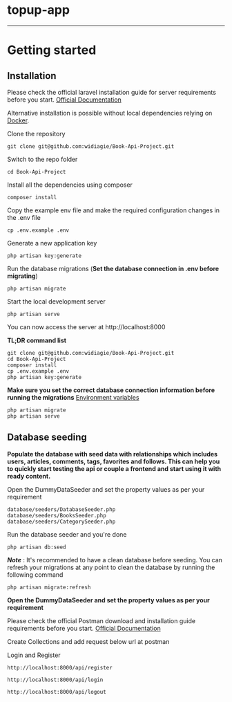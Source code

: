 # topup-app

----------

# Getting started

## Installation

Please check the official laravel installation guide for server requirements before you start. [Official Documentation](https://laravel.com/docs/10.x/installation)

Alternative installation is possible without local dependencies relying on [Docker](#docker). 

Clone the repository

    git clone git@github.com:widiagie/Book-Api-Project.git

Switch to the repo folder

    cd Book-Api-Project

Install all the dependencies using composer

    composer install

Copy the example env file and make the required configuration changes in the .env file

    cp .env.example .env

Generate a new application key

    php artisan key:generate

Run the database migrations (**Set the database connection in .env before migrating**)

    php artisan migrate

Start the local development server

    php artisan serve

You can now access the server at http://localhost:8000

**TL;DR command list**

    git clone git@github.com:widiagie/Book-Api-Project.git
    cd Book-Api-Project
    composer install
    cp .env.example .env
    php artisan key:generate
    
**Make sure you set the correct database connection information before running the migrations** [Environment variables](#environment-variables)

    php artisan migrate
    php artisan serve

## Database seeding

**Populate the database with seed data with relationships which includes users, articles, comments, tags, favorites and follows. This can help you to quickly start testing the api or couple a frontend and start using it with ready content.**

Open the DummyDataSeeder and set the property values as per your requirement

    database/seeders/DatabaseSeeder.php
    database/seeders/BooksSeeder.php
    database/seeders/CategorySeeder.php

Run the database seeder and you're done

    php artisan db:seed

***Note*** : It's recommended to have a clean database before seeding. You can refresh your migrations at any point to clean the database by running the following command

    php artisan migrate:refresh


**Open the DummyDataSeeder and set the property values as per your requirement**

Please check the official Postman download and installation guide requirements before you start. [Official Documentation](https://www.postman.com/downloads/)

Create Collections and add request below url at postman 

Login and Register

    http://localhost:8000/api/register
    
    http://localhost:8000/api/login

    http://localhost:8000/api/logout

